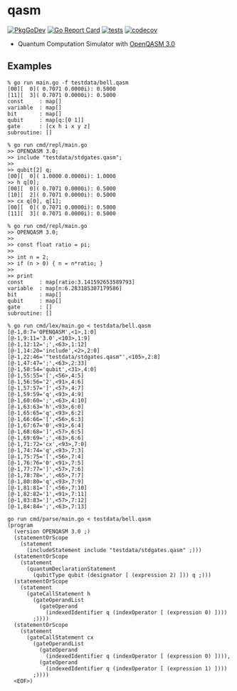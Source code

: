 # qasm

[![PkgGoDev](https://pkg.go.dev/badge/github.com/itsubaki/qasm)](https://pkg.go.dev/github.com/itsubaki/qasm)
[![Go Report Card](https://goreportcard.com/badge/github.com/itsubaki/qasm?style=flat-square)](https://goreportcard.com/report/github.com/itsubaki/qasm)
[![tests](https://github.com/itsubaki/qasm/workflows/tests/badge.svg)](https://github.com/itsubaki/qasm/actions)
[![codecov](https://codecov.io/gh/itsubaki/qasm/branch/main/graph/badge.svg?token=94KAQTK9KT)](https://codecov.io/gh/itsubaki/qasm)

- Quantum Computation Simulator with [OpenQASM 3.0](https://openqasm.com)

## Examples

```shell
% go run main.go -f testdata/bell.qasm 
[00][  0]( 0.7071 0.0000i): 0.5000
[11][  3]( 0.7071 0.0000i): 0.5000
const     : map[]
variable  : map[]
bit       : map[]
qubit     : map[q:[0 1]]
gate      : [cx h i x y z]
subroutine: []
```

```shell
% go run cmd/repl/main.go                       
>> OPENQASM 3.0;
>> include "testdata/stdgates.qasm";
>> 
>> qubit[2] q;
[00][  0]( 1.0000 0.0000i): 1.0000
>> h q[0];
[00][  0]( 0.7071 0.0000i): 0.5000
[10][  2]( 0.7071 0.0000i): 0.5000
>> cx q[0], q[1];
[00][  0]( 0.7071 0.0000i): 0.5000
[11][  3]( 0.7071 0.0000i): 0.5000
```

```shell
% go run cmd/repl/main.go
>> OPENQASM 3.0;
>> 
>> const float ratio = pi;
>> 
>> int n = 2;
>> if (n > 0) { n = n*ratio; }
>>
>> print
const     : map[ratio:3.141592653589793]
variable  : map[n:6.283185307179586]
bit       : map[]
qubit     : map[]
gate      : []
subroutine: []
```

```shell
% go run cmd/lex/main.go < testdata/bell.qasm
[@-1,0:7='OPENQASM',<1>,1:0]
[@-1,9:11='3.0',<103>,1:9]
[@-1,12:12=';',<63>,1:12]
[@-1,14:20='include',<2>,2:0]
[@-1,22:46='"testdata/stdgates.qasm"',<105>,2:8]
[@-1,47:47=';',<63>,2:33]
[@-1,50:54='qubit',<31>,4:0]
[@-1,55:55='[',<56>,4:5]
[@-1,56:56='2',<91>,4:6]
[@-1,57:57=']',<57>,4:7]
[@-1,59:59='q',<93>,4:9]
[@-1,60:60=';',<63>,4:10]
[@-1,63:63='h',<93>,6:0]
[@-1,65:65='q',<93>,6:2]
[@-1,66:66='[',<56>,6:3]
[@-1,67:67='0',<91>,6:4]
[@-1,68:68=']',<57>,6:5]
[@-1,69:69=';',<63>,6:6]
[@-1,71:72='cx',<93>,7:0]
[@-1,74:74='q',<93>,7:3]
[@-1,75:75='[',<56>,7:4]
[@-1,76:76='0',<91>,7:5]
[@-1,77:77=']',<57>,7:6]
[@-1,78:78=',',<65>,7:7]
[@-1,80:80='q',<93>,7:9]
[@-1,81:81='[',<56>,7:10]
[@-1,82:82='1',<91>,7:11]
[@-1,83:83=']',<57>,7:12]
[@-1,84:84=';',<63>,7:13]
```

```shell
go run cmd/parse/main.go < testdata/bell.qasm
(program
  (version OPENQASM 3.0 ;)
  (statementOrScope
    (statement
      (includeStatement include "testdata/stdgates.qasm" ;)))
  (statementOrScope
    (statement
      (quantumDeclarationStatement
        (qubitType qubit (designator [ (expression 2) ])) q ;)))
  (statementOrScope
    (statement
      (gateCallStatement h
        (gateOperandList
          (gateOperand
            (indexedIdentifier q (indexOperator [ (expression 0) ])))
        ;))))
  (statementOrScope
    (statement
      (gateCallStatement cx
        (gateOperandList
          (gateOperand
            (indexedIdentifier q (indexOperator [ (expression 0) ]))),
          (gateOperand
            (indexedIdentifier q (indexOperator [ (expression 1) ])))
        ;))))
  <EOF>)
```
